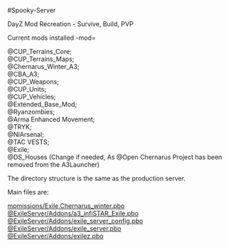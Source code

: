 #Spooky-Server

DayZ Mod Recreation - Survive, Build, PVP

Current mods installed -mod=

@CUP_Terrains_Core;  
@CUP_Terrains_Maps;  
@Chernarus_Winter_A3;  
@CBA_A3;  
@CUP_Weapons;  
@CUP_Units;  
@CUP_Vehicles;  
@Extended_Base_Mod;  
@Ryanzombies;  
@Arma Enhanced Movement;  
@TRYK;  
@NIArsenal;  
@TAC VESTS;  
@Exile;  
@DS_Houses (Change if needed, As @Open Chernarus Project has been removed from the A3Launcher)

The directory structure is the same as the production server.

Main files are:

[mpmissions/Exile.Chernarus_winter.pbo](https://github.com/TalksTooMuch/Spooky-Server/tree/master/mpmissions/Exile.Chernarus_winter)  
[@ExileServer/Addons/a3_infiSTAR_Exile.pbo](https://github.com/TalksTooMuch/Spooky-Server/tree/master/%40ExileServer/Addons/a3_infiSTAR_Exile)  
[@ExileServer/Addons/exile_server_config.pbo](https://github.com/TalksTooMuch/Spooky-Server/tree/master/%40ExileServer/Addons/exile_server_config)  
[@ExileServer/Addons/exile_server.pbo](https://github.com/TalksTooMuch/Spooky-Server/tree/master/%40ExileServer/Addons/exile_server)  
[@ExileServer/Addons/exilez.pbo](https://github.com/TalksTooMuch/Spooky-Server/tree/master/%40ExileServer/Addons/exilez)  
